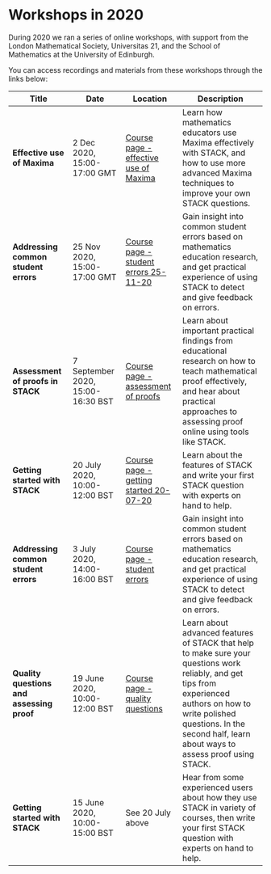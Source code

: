 # Workshops in 2020

During 2020 we ran a series of online workshops, with support from the London Mathematical Society, Universitas 21, and the School of Mathematics at the University of Edinburgh.

You can access recordings and materials from these workshops through the links below:

<div class="card-table card-table--online"></div>



| Title                                                        | Date                                        | Location                                                     | Description                                                  |
| ------------------------------------------------------------ | ------------------------------------------- | ------------------------------------------------------------ | ------------------------------------------------------------ |
| **Effective use of Maxima**          | 2 Dec 2020, 15:00-17:00 GMT             | [Course page - effective use of Maxima](https://stack-demo.maths.ed.ac.uk/demo/course/view.php?id=20) | Learn how mathematics educators use Maxima effectively with STACK, and how to use more advanced Maxima techniques to improve your own STACK questions. |
| **Addressing common student errors** | 25 Nov 2020, 15:00-17:00 GMT            | [Course page - student errors 25-11-20](https://stack-demo.maths.ed.ac.uk/demo/course/view.php?id=24) | Gain insight into common student errors based on mathematics education research, and get practical experience of using STACK to detect and give feedback on errors. |
| **Assessment of proofs in STACK**  | 7 September 2020, 15:00-16:30 BST  | [Course page - assessment of proofs](https://stack-demo.maths.ed.ac.uk/demo/course/view.php?id=27) | Learn about important practical findings from educational research on how to teach mathematical proof effectively, and hear about practical approaches to assessing proof online using tools like STACK. |
| **Getting started with STACK**                     | 20 July 2020, 10:00-12:00 BST         | [Course page - getting started 20-07-20](https://stack-demo.maths.ed.ac.uk/demo/course/view.php?id=21) | Learn about the features of STACK and write your first STACK question with experts on hand to help. |
| **Addressing common student errors**         | 3 July 2020, 14:00-16:00 BST | [Course page - student errors](https://stack-demo.maths.ed.ac.uk/demo/course/view.php?id=28) | Gain insight into common student errors based on mathematics education research, and get practical experience of using STACK to detect and give feedback on errors. |
| **Quality questions and assessing proof**          | 19 June 2020, 10:00-12:00 BST      | [Course page - quality questions](https://stack-demo.maths.ed.ac.uk/demo/course/view.php?id=22) | Learn about advanced features of STACK that help to make sure your questions work reliably, and get tips from experienced authors on how to write polished questions. In the second half, learn about ways to assess proof using STACK. |
| **Getting started with STACK**                     | 15 June 2020, 10:00-15:00 BST      | See 20 July above | Hear from some experienced users about how they use STACK in variety of courses, then write your first STACK question with experts on hand to help. |


